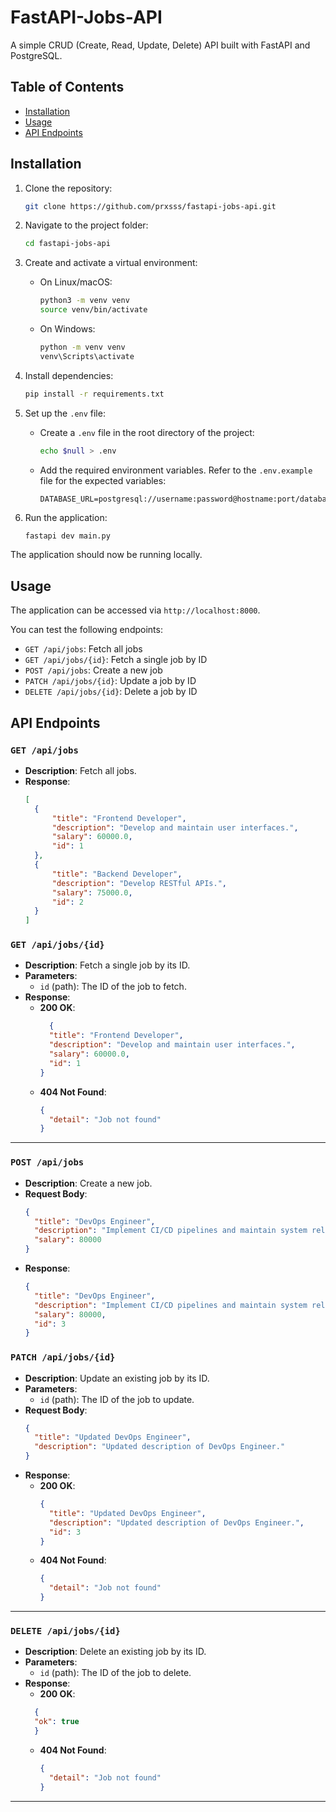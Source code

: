 # FastAPI-Jobs-API
A simple CRUD (Create, Read, Update, Delete) API built with FastAPI and PostgreSQL.

## Table of Contents
- [Installation](#installation)
- [Usage](#usage)
- [API Endpoints](#api-endpoints)

## Installation

1. Clone the repository:
   ```bash
   git clone https://github.com/prxsss/fastapi-jobs-api.git
   ```

2. Navigate to the project folder:
   ```bash
   cd fastapi-jobs-api
   ```

3. Create and activate a virtual environment:
   - On Linux/macOS:
     ```bash
     python3 -m venv venv
     source venv/bin/activate
     ```
   - On Windows:
     ```bash
     python -m venv venv
     venv\Scripts\activate
     ```

4. Install dependencies:
   ```bash
   pip install -r requirements.txt
   ```

4. Set up the `.env` file:
   - Create a `.env` file in the root directory of the project:
     ```bash
     echo $null > .env
     ```
   - Add the required environment variables. Refer to the `.env.example` file for the expected variables:
     ```
     DATABASE_URL=postgresql://username:password@hostname:port/database_name
     ```

5. Run the application:
   ```bash
   fastapi dev main.py
   ```

The application should now be running locally.

## Usage

The application can be accessed via `http://localhost:8000`.

You can test the following endpoints:

- `GET /api/jobs`: Fetch all jobs
- `GET /api/jobs/{id}`: Fetch a single job by ID
- `POST /api/jobs`: Create a new job
- `PATCH /api/jobs/{id}`: Update a job by ID
- `DELETE /api/jobs/{id}`: Delete a job by ID

## API Endpoints

### `GET /api/jobs`
- **Description**: Fetch all jobs.
- **Response**:
  ```json
  [
    {
        "title": "Frontend Developer",
        "description": "Develop and maintain user interfaces.",
        "salary": 60000.0,
        "id": 1
    },
    {
        "title": "Backend Developer",
        "description": "Develop RESTful APIs.",
        "salary": 75000.0,
        "id": 2
    }
  ]
  ```

### `GET /api/jobs/{id}`
- **Description**: Fetch a single job by its ID.
- **Parameters**:
  - `id` (path): The ID of the job to fetch.
- **Response**:
  - **200 OK**:
    ```json
      {
      "title": "Frontend Developer",
      "description": "Develop and maintain user interfaces.",
      "salary": 60000.0,
      "id": 1
    }
    ```
  - **404 Not Found**:
    ```json
    {
      "detail": "Job not found"
    }
    ```

---

### `POST /api/jobs`
- **Description**: Create a new job.
- **Request Body**:
  ```json
  {
    "title": "DevOps Engineer",
    "description": "Implement CI/CD pipelines and maintain system reliability.",
    "salary": 80000
  }
  ```
- **Response**:
  ```json
  {
    "title": "DevOps Engineer",
    "description": "Implement CI/CD pipelines and maintain system reliability.",
    "salary": 80000,
    "id": 3
  }
  ```

### `PATCH /api/jobs/{id}`
- **Description**: Update an existing job by its ID.
- **Parameters**:
  - `id` (path): The ID of the job to update.
- **Request Body**:
  ```json
  {
    "title": "Updated DevOps Engineer",
    "description": "Updated description of DevOps Engineer."
  } 
- **Response**:
  - **200 OK**:
    ```json
    {
      "title": "Updated DevOps Engineer",
      "description": "Updated description of DevOps Engineer.",
      "id": 3
    }
    ```
  - **404 Not Found**:
    ```json
    {
      "detail": "Job not found"
    }
    ```

---

### `DELETE /api/jobs/{id}`
- **Description**: Delete an existing job by its ID.
- **Parameters**:
  - `id` (path): The ID of the job to delete.
- **Response**:
  - **200 OK**:
  ```json
    {
    "ok": true
    }
  ```
  - **404 Not Found**:
    ```json
    {
      "detail": "Job not found"
    }
    ```

---
